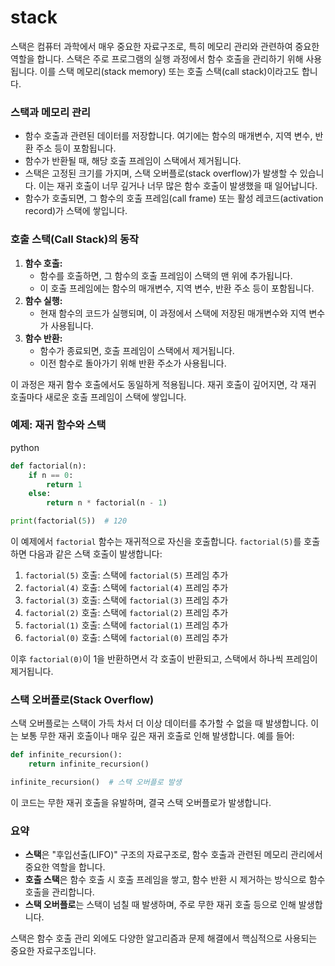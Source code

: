# stack

스택은 컴퓨터 과학에서 매우 중요한 자료구조로, 특히 메모리 관리와 관련하여 중요한 역할을 합니다. 스택은 주로 프로그램의 실행 과정에서 함수 호출을 관리하기 위해 사용됩니다. 이를 스택 메모리(stack memory) 또는 호출 스택(call stack)이라고도 합니다.

### 스택과 메모리 관리

- 함수 호출과 관련된 데이터를 저장합니다. 여기에는 함수의 매개변수, 지역 변수, 반환 주소 등이 포함됩니다.
- 함수가 반환될 때, 해당 호출 프레임이 스택에서 제거됩니다.
- 스택은 고정된 크기를 가지며, 스택 오버플로(stack overflow)가 발생할 수 있습니다. 이는 재귀 호출이 너무 깊거나 너무 많은 함수 호출이 발생했을 때 일어납니다.
- 함수가 호출되면, 그 함수의 호출 프레임(call frame) 또는 활성 레코드(activation record)가 스택에 쌓입니다.

### 호출 스택(Call Stack)의 동작

1. **함수 호출:**
    - 함수를 호출하면, 그 함수의 호출 프레임이 스택의 맨 위에 추가됩니다.
    - 이 호출 프레임에는 함수의 매개변수, 지역 변수, 반환 주소 등이 포함됩니다.
2. **함수 실행:**
    - 현재 함수의 코드가 실행되며, 이 과정에서 스택에 저장된 매개변수와 지역 변수가 사용됩니다.
3. **함수 반환:**
    - 함수가 종료되면, 호출 프레임이 스택에서 제거됩니다.
    - 이전 함수로 돌아가기 위해 반환 주소가 사용됩니다.

이 과정은 재귀 함수 호출에서도 동일하게 적용됩니다. 재귀 호출이 깊어지면, 각 재귀 호출마다 새로운 호출 프레임이 스택에 쌓입니다.

### 예제: 재귀 함수와 스택

python

``` python
def factorial(n):
    if n == 0:
        return 1
    else:
        return n * factorial(n - 1)

print(factorial(5))  # 120
```
이 예제에서 `factorial` 함수는 재귀적으로 자신을 호출합니다. `factorial(5)`를 호출하면 다음과 같은 스택 호출이 발생합니다:

1. `factorial(5)` 호출: 스택에 `factorial(5)` 프레임 추가
2. `factorial(4)` 호출: 스택에 `factorial(4)` 프레임 추가
3. `factorial(3)` 호출: 스택에 `factorial(3)` 프레임 추가
4. `factorial(2)` 호출: 스택에 `factorial(2)` 프레임 추가
5. `factorial(1)` 호출: 스택에 `factorial(1)` 프레임 추가
6. `factorial(0)` 호출: 스택에 `factorial(0)` 프레임 추가

이후 `factorial(0)`이 1을 반환하면서 각 호출이 반환되고, 스택에서 하나씩 프레임이 제거됩니다.

### 스택 오버플로(Stack Overflow)

스택 오버플로는 스택이 가득 차서 더 이상 데이터를 추가할 수 없을 때 발생합니다. 이는 보통 무한 재귀 호출이나 매우 깊은 재귀 호출로 인해 발생합니다. 예를 들어:

``` python
def infinite_recursion():
	return infinite_recursion()

infinite_recursion()  # 스택 오버플로 발생
```

이 코드는 무한 재귀 호출을 유발하며, 결국 스택 오버플로가 발생합니다.

### 요약

- **스택**은 "후입선출(LIFO)" 구조의 자료구조로, 함수 호출과 관련된 메모리 관리에서 중요한 역할을 합니다.
- **호출 스택**은 함수 호출 시 호출 프레임을 쌓고, 함수 반환 시 제거하는 방식으로 함수 호출을 관리합니다.
- **스택 오버플로**는 스택이 넘칠 때 발생하며, 주로 무한 재귀 호출 등으로 인해 발생합니다.

스택은 함수 호출 관리 외에도 다양한 알고리즘과 문제 해결에서 핵심적으로 사용되는 중요한 자료구조입니다.	